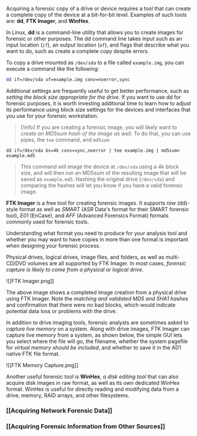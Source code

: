 Acquiring a forensic copy of a drive or device requires a tool that can create a complete copy of the device at a bit-for-bit level. Examples of such tools are: **dd**, **FTK Imager**, and **WinHex**.

In Linux, **dd** is a command-line utility that allows you to create images for forensic or other purposes. The dd command line takes input such as an input location (`if`), an output location (`of`), and flags that describe what you want to do, such as create a complete copy despite errors.

To copy a drive mounted as `/dev/sda` to a file called `example.img`, you can execute a command like the following:

```bash
dd if=/dev/sda of=example.img conv=noerror,sync
```

Additional settings are frequently useful to get better performance, such as *setting the block size appropriate for the drive*. If you want to use dd for forensic purposes, it is worth investing additional time to learn how to adjust its performance using block size settings for the devices and interfaces that you use for your forensic workstation.

>[!info]
>If you are creating a forensic image, you will likely want to *create an MD5sum hash of the image as well*. To do that, you can use pipes, the `tee` command, and `md5sum`:
>
`dd if=/dev/sda bs=4k conv=sync,noerror | tee example.img | md5sum> example.md5` 
>
>This command will image the device at `/dev/sda` using a 4k block size, and will then run an MD5sum of the resulting image that will be saved as `example.md5`. Hashing the original drive (`/dev/sda`) and comparing the hashes will let you know if you have a valid forensic image.

**FTK Imager** is a free tool for creating forensic images. It supports *raw* (dd)-style format as well as *SMART* (ASR Data's format for their SMART forensic tool), *E01* (EnCase), and *AFF* (Advanced Forensics Format) formats commonly used for forensic tools. 

Understanding what format you need to produce for your analysis tool and whether you may want to have copies in more than one format is important when designing your forensic process.

Physical drives, logical drives, image files, and folders, as well as multi-CD/DVD volumes are all supported by FTK Imager. In most cases, *forensic capture is likely to come from a physical or logical drive*. 

![[FTK Imager.png]]

The above image shows a completed image creation from a physical drive using FTK Imager. Note the *matching and validated MD5 and SHA1 hashes* and confirmation that there were no bad blocks, which would indicate potential data loss or problems with the drive.

In addition to drive imaging tools, forensic analysts are sometimes asked to *capture live memory* on a system. Along with drive images, FTK Imager can capture live memory from a system, as shown below, the simple GUI lets you select where the file will go, the filename, whether the system pagefile for *virtual memory should be included*, and whether to save it in the AD1 native FTK file format.

![[FTK Memory Capture.png]]

Another useful forensic tool is **WinHex**, *a disk editing tool* that can also acquire disk images in raw format, as well as its own dedicated WinHex format. WinHex is useful for directly reading and modifying data from a drive, memory, RAID arrays, and other filesystems.

### [[Acquiring Network Forensic Data]]

### [[Acquiring Forensic Information from Other Sources]]